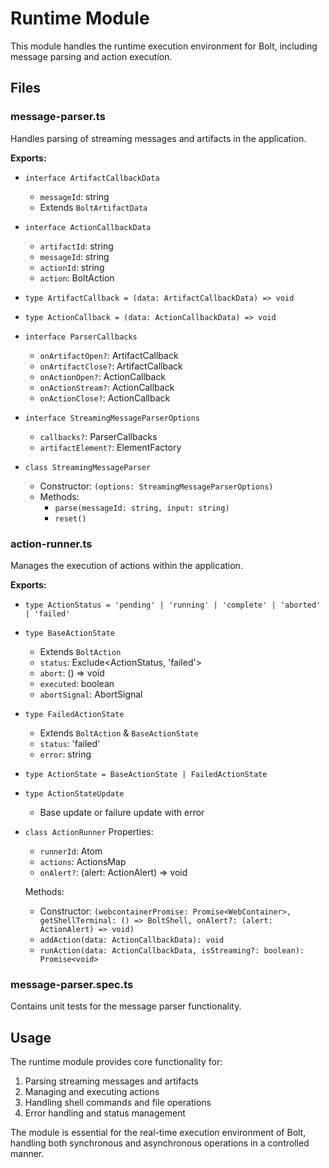 # Runtime Module

This module handles the runtime execution environment for Bolt, including message parsing and action execution.

## Files

### message-parser.ts

Handles parsing of streaming messages and artifacts in the application.

**Exports:**

- `interface ArtifactCallbackData`

  - `messageId`: string
  - Extends `BoltArtifactData`

- `interface ActionCallbackData`

  - `artifactId`: string
  - `messageId`: string
  - `actionId`: string
  - `action`: BoltAction

- `type ArtifactCallback = (data: ArtifactCallbackData) => void`
- `type ActionCallback = (data: ActionCallbackData) => void`

- `interface ParserCallbacks`

  - `onArtifactOpen?`: ArtifactCallback
  - `onArtifactClose?`: ArtifactCallback
  - `onActionOpen?`: ActionCallback
  - `onActionStream?`: ActionCallback
  - `onActionClose?`: ActionCallback

- `interface StreamingMessageParserOptions`

  - `callbacks?`: ParserCallbacks
  - `artifactElement?`: ElementFactory

- `class StreamingMessageParser`
  - Constructor: `(options: StreamingMessageParserOptions)`
  - Methods:
    - `parse(messageId: string, input: string)`
    - `reset()`

### action-runner.ts

Manages the execution of actions within the application.

**Exports:**

- `type ActionStatus = 'pending' | 'running' | 'complete' | 'aborted' | 'failed'`

- `type BaseActionState`

  - Extends `BoltAction`
  - `status`: Exclude<ActionStatus, 'failed'>
  - `abort`: () => void
  - `executed`: boolean
  - `abortSignal`: AbortSignal

- `type FailedActionState`

  - Extends `BoltAction` & `BaseActionState`
  - `status`: 'failed'
  - `error`: string

- `type ActionState = BaseActionState | FailedActionState`

- `type ActionStateUpdate`

  - Base update or failure update with error

- `class ActionRunner`
  Properties:

  - `runnerId`: Atom<string>
  - `actions`: ActionsMap
  - `onAlert?`: (alert: ActionAlert) => void

  Methods:

  - Constructor: `(webcontainerPromise: Promise<WebContainer>, getShellTerminal: () => BoltShell, onAlert?: (alert: ActionAlert) => void)`
  - `addAction(data: ActionCallbackData): void`
  - `runAction(data: ActionCallbackData, isStreaming?: boolean): Promise<void>`

### message-parser.spec.ts

Contains unit tests for the message parser functionality.

## Usage

The runtime module provides core functionality for:

1. Parsing streaming messages and artifacts
2. Managing and executing actions
3. Handling shell commands and file operations
4. Error handling and status management

The module is essential for the real-time execution environment of Bolt, handling both synchronous and asynchronous operations in a controlled manner.
